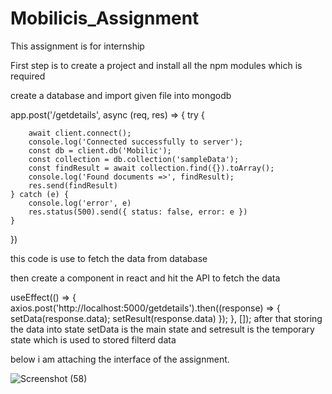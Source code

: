 # Mobilicis_Assignment
This assignment is for internship

First step is to create a project and install all the npm modules which is required

create a database and import given file into mongodb

app.post('/getdetails', async (req, res) => {
    try {

        await client.connect();
        console.log('Connected successfully to server');
        const db = client.db('Mobilic');
        const collection = db.collection('sampleData');
        const findResult = await collection.find({}).toArray();
        console.log('Found documents =>', findResult);
        res.send(findResult)
    } catch (e) {
        console.log('error', e)
        res.status(500).send({ status: false, error: e })
    }
})

this code is use to fetch the data from database


then create a component in react and hit the API to fetch the data

useEffect(() => {
        axios.post('http://localhost:5000/getdetails').then((response) => {
            setData(response.data);
            setResult(response.data)
        });
    }, []);
after that storing the data into state setData is the main state and setresult is the temporary state which is used to stored filterd data

below i am attaching the interface of the assignment.




![Screenshot (58)](https://user-images.githubusercontent.com/59733255/234310349-077d0615-18ef-471f-9899-079ab9a88949.png)



